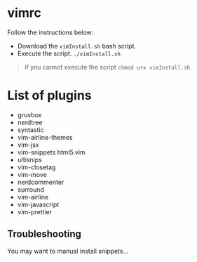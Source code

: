 # vimrc
Follow the instructions below:

- Download the `vimInstall.sh` bash script.
- Execute the script. `./vimInstall.sh`
> if you cannot execute the script `chmod u+x vimInstall.sh`

# List of plugins

- gruvbox
- nerdtree  
- syntastic
- vim-airline-themes 
- vim-jsx           
- vim-snippets html5.vim          
- ultisnips          
- vim-closetag       
- vim-move
- nerdcommenter      
- surround
- vim-airline        
- vim-javascript
- vim-prettier

## Troubleshooting

You may want to manual install snippets...
